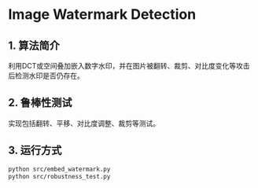 # Image Watermark Detection

## 1. 算法简介
利用DCT或空间叠加嵌入数字水印，并在图片被翻转、裁剪、对比度变化等攻击后检测水印是否仍存在。

## 2. 鲁棒性测试
实现包括翻转、平移、对比度调整、裁剪等测试。

## 3. 运行方式
```bash
python src/embed_watermark.py
python src/robustness_test.py
```
